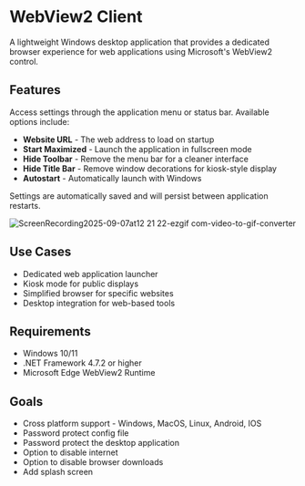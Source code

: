 # WebView2 Client

A lightweight Windows desktop application that provides a dedicated browser experience for web applications using Microsoft's WebView2 control.

## Features

Access settings through the application menu or status bar. Available options include:

- **Website URL** - The web address to load on startup
- **Start Maximized** - Launch the application in fullscreen mode
- **Hide Toolbar** - Remove the menu bar for a cleaner interface
- **Hide Title Bar** - Remove window decorations for kiosk-style display
- **Autostart** - Automatically launch with Windows

Settings are automatically saved and will persist between application restarts.

![ScreenRecording2025-09-07at12 21 22-ezgif com-video-to-gif-converter](https://github.com/user-attachments/assets/b7c6ad07-f76e-45de-99aa-db6b38fe372a)


## Use Cases

- Dedicated web application launcher
- Kiosk mode for public displays
- Simplified browser for specific websites
- Desktop integration for web-based tools

## Requirements

- Windows 10/11
- .NET Framework 4.7.2 or higher
- Microsoft Edge WebView2 Runtime

## Goals

* Cross platform support - Windows, MacOS, Linux, Android, IOS
* Password protect config file
* Password protect the desktop application
* Option to disable internet
* Option to disable browser downloads
* Add splash screen
